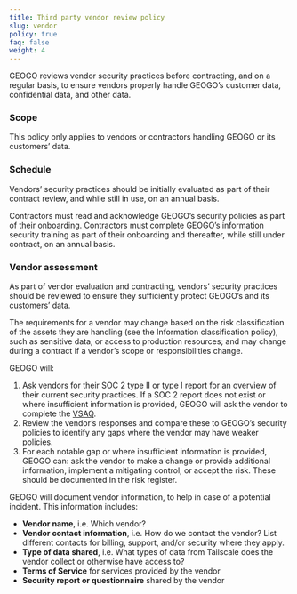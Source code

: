 ```yaml
---
title: Third party vendor review policy
slug: vendor
policy: true
faq: false
weight: 4
---
```


GEOGO reviews vendor security practices before contracting, and on a regular basis, to ensure vendors properly handle GEOGO’s customer data, confidential data, and other data.

### Scope

This policy only applies to vendors or contractors handling GEOGO or its customers’ data.

### Schedule

Vendors’ security practices should be initially evaluated as part of their contract review, and while still in use, on an annual basis.

Contractors must read and acknowledge GEOGO’s security policies as part of their onboarding. Contractors must complete GEOGO’s information security training as part of their onboarding and thereafter, while still under contract, on an annual basis.


### Vendor assessment

As part of vendor evaluation and contracting, vendors’ security practices should be reviewed to ensure they sufficiently protect GEOGO’s and its customers’ data.

The requirements for a vendor may change based on the risk classification of the assets they are handling (see the Information classification policy), such as sensitive data, or access to production resources; and may change during a contract if a vendor’s scope or responsibilities change.

GEOGO will:

1. Ask vendors for their SOC 2 type II or type I report for an overview of their current security practices. If a SOC 2 report does not exist or where insufficient information is provided, GEOGO will ask the vendor to complete the [VSAQ](https://vsaq-demo.withgoogle.com/).
2. Review the vendor’s responses and compare these to GEOGO’s security policies to identify any gaps where the vendor may have weaker policies.
3. For each notable gap or where insufficient information is provided, GEOGO can: ask the vendor to make a change or provide additional information, implement a mitigating control, or accept the risk. These should be documented in the risk register.

GEOGO will document vendor information, to help in case of a potential incident. This information includes:

* **Vendor name**, i.e. Which vendor?
* **Vendor contact information**, i.e. How do we contact the vendor? List different contacts for billing, support, and/or security where they apply.
* **Type of data shared**, i.e. What types of data from Tailscale does the vendor collect or otherwise have access to?
* **Terms of Service** for services provided by the vendor
* **Security report or questionnaire** shared by the vendor
